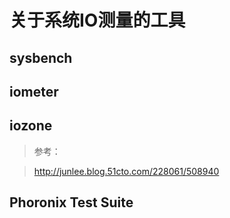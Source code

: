 # 关于系统IO测量的工具

## sysbench


## iometer


## iozone
> 参考：

> http://junlee.blog.51cto.com/228061/508940

## Phoronix Test Suite